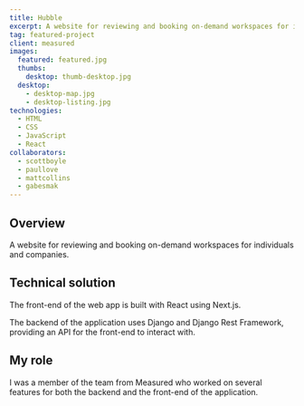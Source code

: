 ```yaml
---
title: Hubble
excerpt: A website for reviewing and booking on-demand workspaces for individuals and companies
tag: featured-project
client: measured
images:
  featured: featured.jpg
  thumbs:
    desktop: thumb-desktop.jpg
  desktop:
    - desktop-map.jpg
    - desktop-listing.jpg
technologies:
  - HTML
  - CSS
  - JavaScript
  - React
collaborators:
  - scottboyle
  - paullove
  - mattcollins
  - gabesmak
---
```


## Overview

A website for reviewing and booking on-demand workspaces for individuals and companies.


## Technical solution

The front-end of the web app is built with React using Next.js.

The backend of the application uses Django and Django Rest Framework, providing an API for the front-end to interact with.


## My role

I was a member of the team from Measured who worked on several features for both the backend and the front-end of the application.
